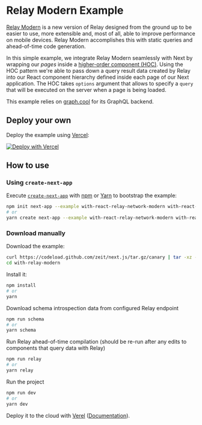 # Relay Modern Example

[Relay Modern](https://relay.dev/) is a new version of Relay designed from the ground up to be easier to use, more extensible and, most of all, able to improve performance on mobile devices. Relay Modern accomplishes this with static queries and ahead-of-time code generation.

In this simple example, we integrate Relay Modern seamlessly with Next by wrapping our _pages_ inside a [higher-order component (HOC)](https://facebook.github.io/react/docs/higher-order-components.html). Using the HOC pattern we're able to pass down a query result data created by Relay into our React component hierarchy defined inside each page of our Next application. The HOC takes `options` argument that allows to specify a `query` that will be executed on the server when a page is being loaded.

This example relies on [graph.cool](https://www.graph.cool) for its GraphQL backend.

## Deploy your own

Deploy the example using [Vercel](https://vercel.com):

[![Deploy with Vercel](https://vercel.com/button)](https://vercel.com/import/project?template=https://github.com/zeit/next.js/tree/canary/examples/with-react-relay-network-modern)

## How to use

### Using `create-next-app`

Execute [`create-next-app`](https://github.com/zeit/next.js/tree/canary/packages/create-next-app) with [npm](https://docs.npmjs.com/cli/init) or [Yarn](https://yarnpkg.com/lang/en/docs/cli/create/) to bootstrap the example:

```bash
npm init next-app --example with-react-relay-network-modern with-react-relay-network-modern-app
# or
yarn create next-app --example with-react-relay-network-modern with-react-relay-network-modern-app
```

### Download manually

Download the example:

```bash
curl https://codeload.github.com/zeit/next.js/tar.gz/canary | tar -xz --strip=2 next.js-canary/examples/with-relay-modern
cd with-relay-modern
```

Install it:

```bash
npm install
# or
yarn
```

Download schema introspection data from configured Relay endpoint

```bash
npm run schema
# or
yarn schema
```

Run Relay ahead-of-time compilation (should be re-run after any edits to components that query data with Relay)

```bash
npm run relay
# or
yarn relay
```

Run the project

```bash
npm run dev
# or
yarn dev
```

Deploy it to the cloud with [Verel](https://vercel.com/import?filter=next.js&utm_source=github&utm_medium=readme&utm_campaign=next-example) ([Documentation](https://nextjs.org/docs/deployment)).
